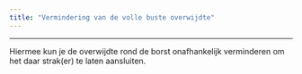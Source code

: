 ```yaml
---
title: "Vermindering van de volle buste overwijdte"
---
```


***

Hiermee kun je de overwijdte rond de borst onafhankelijk verminderen om het daar strak(er) te laten aansluiten.
